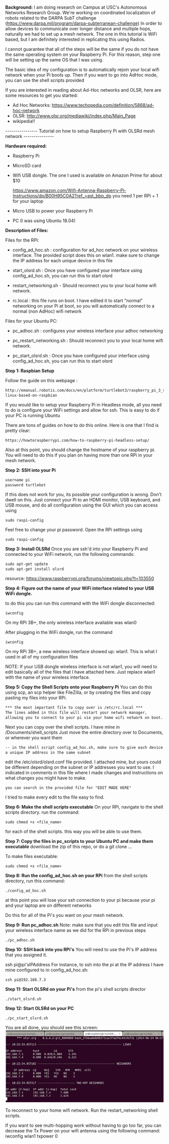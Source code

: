 **Background:** 
I am doing research on Campus at USC's Autonomous Networks Research Group. We're working on coordinated localization of robots related to the DARPA SubT challenge (https://www.darpa.mil/program/darpa-subterranean-challenge)
In order to allow devices to communicate over longer distance and multiple hops, naturally we had to set up a mesh network. 
The one in this tutorial is WiFi based, but I am definitely interested in replicating this using Radios. 

I cannot guarantee that all of the steps will be the same if you do not have the same operating system on your Raspberry Pi. For this reason, step one will be setting up the same OS that I was using. 

The basic idea of my configuration is to automatically rejoin your local wifi network when your Pi boots up. Then if you want to go into AdHoc mode, you can use the shell scripts provided

If you are interested in reading about Ad-Hoc networks and OLSR, here are some resources to get you started:

- Ad Hoc Networks: https://www.techopedia.com/definition/5868/ad-hoc-network
- OLSR: http://www.olsr.org/mediawiki/index.php/Main_Page
- wikipedia!!


---------------- Tutorial on how to setup Raspberry Pi with OLSRd mesh network ---------------

**Hardware required:**

- Raspberry Pi

- MicroSD card

- Wifi USB dongle. The one I used is available on Amazon Prime for about $10

	https://www.amazon.com/Wifi-Antenna-Raspberry-Pi-Instructions/dp/B00H95C0A2?ref_=ast_bbp_dp
	you need 1 per RPi + 1 for your laptop 
- Micro USB to power your Raspberry Pi

- PC (I was using Ubuntu 18.04)

**Description of Files:**

Files for the RPi:

- config_ad_hoc.sh : configuration for ad_hoc network on your wireless interface. The provided script does this on wlan1. 
make sure to change the IP address for each unique device in this file

- start_olsrd.sh : Once you have configured your interface using config_ad_hoc.sh, you can run this to start olsrd

- restart_networking.sh - Should reconnect you to your local home wifi network. 

- rc.local : this file runs on boot. I have edited it to start "normal" networking on your Pi at boot, so you will automatically connect to a normal (non AdHoc) wifi network

Files for your Ubuntu PC:

- pc_adhoc.sh : configures your wireless interface your adhoc networking

- pc_restart_networking.sh : Should reconnect you to your local home wifi network. 

- pc_start_olsrd.sh : Once you have configured your interface using config_ad_hoc.sh, you can run this to start olsrd


**Step 1: Raspbian Setup**

Follow the guide on this webpage : 

	http://emanual.robotis.com/docs/en/platform/turtlebot3/raspberry_pi_3_setup/#install-linux-based-on-raspbian

If you would like to setup your Raspberry Pi in Headless mode, all you need to do is configure your WiFi settings and allow for ssh. This is easy to do if your PC is running Ubuntu

There are tons of guides on how to do this online. Here is one that I find is pretty clear:

	https://howtoraspberrypi.com/how-to-raspberry-pi-headless-setup/

Also at this point, you should change the hostname of your raspberry pi. You will need to do this if you plan on having more than one RPi in your mesh network. 

**Step 2: SSH into your Pi**

	username pi
	password turtlebot

If this does not work for you, its possible your configuration is wrong. Don't dwell on this. Just connect your Pi to an HDMI monitor, USB keyboard, and USB mouse, and do all configuration using the GUI which you can access using 

	sudo raspi-config

Feel free to change your pi password. Open the RPi settings using 

	sudo raspi-config

**Step 3: Install OLSRd**
Once you are ssh'd into your Raspberry Pi and connected to your WiFi network, run the following commands: 

	sudo apt-get update
	sudo apt-get install olsrd
	
resource: https://www.raspberrypi.org/forums/viewtopic.php?t=103550

**Step 4: Figure out the name of your WiFi interface related to your USB WiFi dongle.**

to do this you can run this command with the WiFi dongle disconnected:
	
	iwconfig

On my RPi 3B+, the only wireless interface available was wlan0

After plugging in the WiFi dongle, run the command

	iwconfig

On my RPi 3B+, a new wireless interface showed up: wlan1. This is what I used in all of my configuration files

NOTE: If your USB dongle wireless interface is not wlan1, you will need to edit basically all of the files that I have attached here. Just replace wlan1 with the name of your wireless interface. 

**Step 5: Copy the Shell Scripts onto your Raspberry Pi**
You can do this using scp, an scp helper like FileZilla, or by creating the files and copy pasting my files into your RPi.
	
	*** the most important file to copy over is /etc/rc.local *** 
	The lines added in this file will restart your network manager, allowing you to connect to your pi via your home wifi network on boot. 

Next you can copy over the shell scripts. I have mine in /Documents/shell_scripts
Just move the entire directory over to Documents, or wherever you want them

	-- in the shell script config_ad_hoc.sh, make sure to give each device a unique IP address in the same subnet

edit the /etc/olsrd/olsrd.conf file provided. I attached mine, but yours could be different depending on the subnet or IP addresses you want to use.  I indicated in comments in this file where I made changes and instructions on what changes you might have to make. 

	you can search in the provided file for "EDIT MADE HERE"

I tried to make every edit to the file easy to find. 

**Step 6: Make the shell scripts executable**
On your RPi, navigate to the shell scripts directory. 
run the command:

	sudo chmod +x <file_name> 
for each of the shell scripts. this way you will be able to use them. 

**Step 7: Copy the files in pc_scripts to your Ubuntu PC and make them executable**
download the zip of this repo, or do a git clone ...

To make files executable:

	sudo chmod +x <file_name> 

**Step 8: Run the config_ad_hoc.sh on your RPi**
from the shell scripts directory, run this command:

	./config_ad_hoc.sh

at this point you will lose your ssh connection to your pi because your pi and your laptop are on different networks

Do this for all of the Pi's you want on your mesh network. 

**Step 9: Run pc_adhoc.sh**
Note: make sure that you edit this file and input your wireless interface name as we did for the RPi in previous steps

	./pc_adhoc.sh

**Step 10: SSH back into you RPi's**
You will need to use the Pi's IP address that you assigned it. 

ssh pi@pi'sIPAddress
For instance, to ssh into the pi at the IP address I have mine configured to in config_ad_hoc.sh: 

	ssh pi@192.168.7.3

**Step 11: Start OLSRd on your Pi's**
from the pi's shell scripts director

	./start_olsrd.sh

**Step 12: Start OLSRd on your PC**

	./pc_start_olsrd.sh

You are all done, you should see this screen: 
![](images/olsrd_working.png)

To reconnect to your home wifi network. Run the restart_networking shell scripts. 

If you want to see multi-hopping work without having to go too far, you can decrease the Tx Power on your wifi antenna using the following command:
iwconfig wlan1 txpower 0
